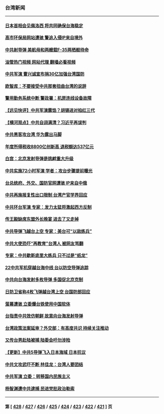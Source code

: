 ### 台湾新闻
---
#### [日本首相会见佩洛西 将共同确保台海稳定](../../pages/ncid1349361/n13795983.md?08051245) 
#### [高市环保局网站遭骇 警追入侵IP来自境外](../../pages/ncid1349361/n13796053.md?08051245) 
#### [中共射导弹 美航母和两艘载F-35两栖舰待命](../../pages/ncid1349361/n13795926.md?08051245) 
#### [油管热门视频 网站代理 翻墙必看视频](http://209.222.30.114:81/youtube.html?08051245)
#### [中共军演 曹兴诚宣布捐30亿加强台湾国防](../../pages/ncid1349361/n13796015.md?08051245) 
#### [欧智库：不要接受中共那套扭曲台湾的说辞](../../pages/ncid1349361/n13795852.md?08051245) 
#### [警用勤务系统中断 警政署：机房连线设备故障](../../pages/ncid1349361/n13795929.md?08051245) 
#### [【远见快评】中共军演露馅？胡锡进对掐红三代](../../pages/ncid1349361/n13795871.md?08051245) 
#### [【横河观点】中共自诩满清？习近平再误判](../../pages/ncid1349361/n13795866.md?08051245) 
#### [中共黑客攻台湾 华为露出马脚](../../pages/ncid1349361/n13795596.md?08051245) 
#### [年度所得税收8800亿创新高 退税额达537亿元](../../pages/ncid1349361/n13795718.md?08051245) 
#### [白宫：北京发射导弹是挑衅重大升级](../../pages/ncid1349361/n13795787.md?08051245) 
#### [中共实施72小时军演 学者：攻台步骤提前曝光](../../pages/ncid1349361/n13795477.md?08051245) 
#### [台总统府、外交、国防官网遭骇 IP来自中俄](../../pages/ncid1349361/n13795717.md?08051245) 
#### [中共再施报复性出口限制 台湾产官学界回应](../../pages/ncid1349361/n13795779.md?08051245) 
#### [中共环台军演 专家：发力太猛将激起西方反制](../../pages/ncid1349361/n13795658.md?08051245) 
#### [传王毅缺席东盟外长晚宴 进去了又走掉](../../pages/ncid1349361/n13795674.md?08051245) 
#### [中共导弹飞越台上空 专家：美台可“以敌练兵”](../../pages/ncid1349361/n13795497.md?08051245) 
#### [中共大使恐吓“再教育”台湾人 被网友骂翻](../../pages/ncid1349361/n13795733.md?08051245) 
#### [专家：中共歇斯底里大练兵 只不过是“纸龙”](../../pages/ncid1349361/n13795695.md?08051245) 
#### [22中共军机穿越台海中线 台以防空导弹追踪](../../pages/ncid1349361/n13795675.md?08051245) 
#### [中共向台海发射多枚导弹 多国促北京克制](../../pages/ncid1349361/n13795642.md?08051245) 
#### [日防卫省称4枚飞弹越台湾上空 台国防部回应](../../pages/ncid1349361/n13795440.md?08051245) 
#### [萤幕遭骇 立委爆台铁使用中国软体](../../pages/ncid1349361/n13795651.md?08051245) 
#### [台指责中共效仿朝鲜 故意向台海发射导弹](../../pages/ncid1349361/n13795646.md?08051245) 
#### [台湾政策法案延审？外交部：有高度共识 持续关注推动](../../pages/ncid1349361/n13795580.md?08051245) 
#### [又传台男赴陆被捕 陆委会吁勿涉险](../../pages/ncid1349361/n13795618.md?08051245) 
#### [【更新】中共5导弹飞入日本海域 日本抗议](../../pages/ncid1349361/n13795616.md?08051245) 
#### [中共文攻武吓不断 林佳龙：台湾人要团结](../../pages/ncid1349361/n13795623.md?08051245) 
#### [中共军演 立委：转移国内民族主义](../../pages/ncid1349361/n13795621.md?08051245) 
#### [杨智渊遭中共逮捕 民进党批政治勒索](../../pages/ncid1349361/n13795620.md?08051245) 

---
#### 第 [ [428](./428.md?08051245) / [427](./427.md?08051245) / [426](./426.md?08051245) / [425](./425.md?08051245) / [424](./424.md?08051245) / [423](./423.md?08051245) / [422](./422.md?08051245) / [421](./421.md?08051245) ] 页
